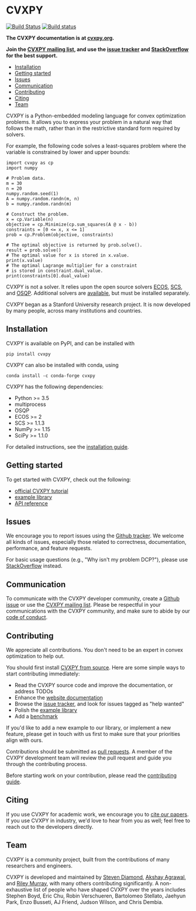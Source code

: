 CVXPY
=====================
[![Build Status](https://travis-ci.com/cvxpy/cvxpy.png?branch=master)](https://travis-ci.com/github/cvxpy/cvxpy)
[![Build status](https://ci.appveyor.com/api/projects/status/jo7tkvc58c3hgfd7?svg=true)](https://ci.appveyor.com/project/StevenDiamond/cvxpy)

**The CVXPY documentation is at [cvxpy.org](http://www.cvxpy.org/).**

**Join the [CVXPY mailing list](https://groups.google.com/forum/#!forum/cvxpy), and use the [issue tracker](https://github.com/cvxgrp/cvxpy/issues) and [StackOverflow](https://stackoverflow.com/questions/tagged/cvxpy) for the best support.**

- [Installation](#installation)
- [Getting started](#getting-started)
- [Issues](#issues)
- [Communication](#communication)
- [Contributing](#contributing)
- [Citing](#citing)
- [Team](#team)

CVXPY is a Python-embedded modeling language for convex optimization problems. It allows you to express your problem in a natural way that follows the math, rather than in the restrictive standard form required by solvers.

For example, the following code solves a least-squares problem where the variable is constrained by lower and upper bounds:

```python3
import cvxpy as cp
import numpy

# Problem data.
m = 30
n = 20
numpy.random.seed(1)
A = numpy.random.randn(m, n)
b = numpy.random.randn(m)

# Construct the problem.
x = cp.Variable(n)
objective = cp.Minimize(cp.sum_squares(A @ x - b))
constraints = [0 <= x, x <= 1]
prob = cp.Problem(objective, constraints)

# The optimal objective is returned by prob.solve().
result = prob.solve()
# The optimal value for x is stored in x.value.
print(x.value)
# The optimal Lagrange multiplier for a constraint
# is stored in constraint.dual_value.
print(constraints[0].dual_value)
```

CVXPY is not a solver. It relies upon the open source solvers
[ECOS](http://github.com/ifa-ethz/ecos), [SCS](https://github.com/bodono/scs-python),
and [OSQP](https://github.com/oxfordcontrol/osqp). Additional solvers are
[available](https://www.cvxpy.org/tutorial/advanced/index.html#choosing-a-solver),
but must be installed separately.

CVXPY began as a Stanford University research project. It is now developed by
many people, across many institutions and countries.


## Installation
CVXPY is available on PyPI, and can be installed with
```
pip install cvxpy
```

CVXPY can also be installed with conda, using
```
conda install -c conda-forge cvxpy
```

CVXPY has the following dependencies:

- Python >= 3.5
- multiprocess
- OSQP
- ECOS >= 2
- SCS >= 1.1.3
- NumPy >= 1.15
- SciPy >= 1.1.0

For detailed instructions, see the [installation
guide](https://www.cvxpy.org/install/index.html).

## Getting started
To get started with CVXPY, check out the following:
* [official CVXPY tutorial](https://www.cvxpy.org/tutorial/index.html)
* [example library](https://www.cvxpy.org/examples/index.html)
* [API reference](https://www.cvxpy.org/api_reference/cvxpy.html)

## Issues
We encourage you to report issues using the [Github tracker](https://github.com/cvxgrp/cvxpy/issues). We welcome all kinds of issues, especially those related to correctness, documentation, performance, and feature requests.

For basic usage questions (e.g., "Why isn't my problem DCP?"), please use [StackOverflow](https://stackoverflow.com/questions/tagged/cvxpy) instead.

## Communication
To communicate with the CVXPY developer community, create a [Github issue](https://github.com/cvxgrp/cvxpy/issues) or use the [CVXPY mailing list](https://groups.google.com/forum/#!forum/cvxpy). Please be respectful in your communications with the CVXPY community, and make sure to abide by our [code of conduct](https://github.com/cvxgrp/cvxpy/blob/master/CODE_OF_CONDUCT.md).

## Contributing
We appreciate all contributions. You don't need to be an expert in convex
optimization to help out.

You should first
install [CVXPY from source](https://www.cvxpy.org/install/index.html#install-from-source).
Here are some simple ways to start contributing immediately:
* Read the CVXPY source code and improve the documentation, or address TODOs
* Enhance the [website documentation](https://github.com/cvxgrp/cvxpy/tree/master/doc)
* Browse the [issue tracker](https://github.com/cvxgrp/cvxpy/issues), and look for issues tagged as "help wanted"
* Polish the [example library](https://github.com/cvxgrp/cvxpy/tree/master/examples)
* Add a [benchmark](https://github.com/cvxgrp/cvxpy/tree/master/cvxpy/tests/test_benchmarks.py)

If you'd like to add a new example to our library, or implement a new feature,
please get in touch with us first to make sure that your priorities align with
ours. 

Contributions should be submitted as [pull requests](https://github.com/cvxgrp/cvxpy/pulls).
A member of the CVXPY development team will review the pull request and guide
you through the contributing process.

Before starting work on your contribution, please read the [contributing guide](https://github.com/cvxgrp/cvxpy/blob/master/CONTRIBUTING.md).

## Citing
If you use CVXPY for academic work, we encourage you to [cite our papers](https://www.cvxpy.org/citing/index.html). If you use CVXPY in industry, we'd love to hear from you as well; feel free to reach out to the developers directly.

## Team
CVXPY is a community project, built from the contributions of many
researchers and engineers.

CVXPY is developed and maintained by [Steven
Diamond](http://web.stanford.edu/~stevend2/), [Akshay
Agrawal](https://akshayagrawal.com), and [Riley Murray](https://rileyjmurray.wordpress.com/), with many others contributing
significantly. A non-exhaustive list of people who have shaped CVXPY over the
years includes Stephen Boyd, Eric Chu, Robin Verschueren, Bartolomeo Stellato,
Jaehyun Park, Enzo Busseti, AJ Friend, Judson Wilson, and Chris
Dembia.
